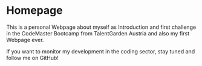 # Homepage

This is a personal Webpage about myself as Introduction and first challenge in the CodeMaster Bootcamp from TalentGarden Austria and also my first Webpage ever.

If you want to monitor my development in the coding sector, stay tuned and follow me on GitHub!
